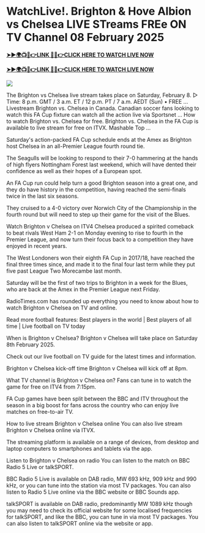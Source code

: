 # WatchLive!. Brighton & Hove Albion vs Chelsea LIVE STreams FREe ON TV Channel 08 February 2025


**[➤►🌍📺📱👉LINK 🔴✅👉CLICK HERE TO WATCH LIVE NOW](https://mr-juniior.blogspot.com/2025/02/ef.html)**

**[➤►🌍📺📱👉LINK 🔴✅👉CLICK HERE TO WATCH LIVE NOW](https://mr-juniior.blogspot.com/2025/02/ef.html)**

[![](https://blogger.googleusercontent.com/img/b/R29vZ2xl/AVvXsEgw86QcRTQHa_0UF_R0Ce_BfmEP5mTpVruRVIlWCPMMqp8oWxkzZavuKovDSK7oHt7t7csMbgy3jKUoCHU7kED_YXGoogHBc3NxSi3Jurev7bBa3b51d-V1n3mFx857KlyS0FiziJpcUdJgJFovmDw3IASQPNDjw8eVi3p9JbVffFfUQEfkj3-qYllz/s686/soccer.gif)](https://mr-juniior.blogspot.com/2025/02/ef.html)

The Brighton vs Chelsea live stream takes place on Saturday, February 8. ▻ Time: 8 p.m. GMT / 3 a.m. ET / 12 p.m. PT / 7 a.m. AEDT (Sun) • FREE ... Livestream Brighton vs. Chelsea in Canada. Canadian soccer fans looking to watch this FA Cup fixture can watch all the action live via Sportsnet ... How to watch Brighton vs. Chelsea for free. Brighton vs. Chelsea in the FA Cup is available to live stream for free on ITVX. Mashable Top ...

Saturday's action-packed FA Cup schedule ends at the Amex as Brighton host Chelsea in an all-Premier League fourth round tie.

The Seagulls will be looking to respond to their 7-0 hammering at the hands of high flyers Nottingham Forest last weekend, which will have dented their confidence as well as their hopes of a European spot.

An FA Cup run could help turn a good Brighton season into a great one, and they do have history in the competition, having reached the semi-finals twice in the last six seasons.

They cruised to a 4-0 victory over Norwich City of the Championship in the fourth round but will need to step up their game for the visit of the Blues.

Watch Brighton v Chelsea on ITV4
Chelsea produced a spirited comeback to beat rivals West Ham 2-1 on Monday evening to rise to fourth in the Premier League, and now turn their focus back to a competition they have enjoyed in recent years.

The West Londoners won their eighth FA Cup in 2017/18, have reached the final three times since, and made it to the final four last term while they put five past League Two Morecambe last month.

Saturday will be the first of two trips to Brighton in a week for the Blues, who are back at the Amex in the Premier League next Friday.

RadioTimes.com has rounded up everything you need to know about how to watch Brighton v Chelsea on TV and online.

Read more football features: Best players in the world | Best players of all time | Live football on TV today

When is Brighton v Chelsea?
Brighton v Chelsea will take place on Saturday 8th February 2025.

Check out our live football on TV guide for the latest times and information.

Brighton v Chelsea kick-off time
Brighton v Chelsea will kick off at 8pm.

What TV channel is Brighton v Chelsea on?
Fans can tune in to watch the game for free on ITV4 from 7:15pm.

FA Cup games have been split between the BBC and ITV throughout the season in a big boost for fans across the country who can enjoy live matches on free-to-air TV.

How to live stream Brighton v Chelsea online
You can also live stream Brighton v Chelsea online via ITVX.

The streaming platform is available on a range of devices, from desktop and laptop computers to smartphones and tablets via the app.

Listen to Brighton v Chelsea on radio
You can listen to the match on BBC Radio 5 Live or talkSPORT.

BBC Radio 5 Live is available on DAB radio, MW 693 kHz, 909 kHz and 990 kHz, or you can tune into the station via most TV packages. You can also listen to Radio 5 Live online via the BBC website or BBC Sounds app.

talkSPORT is available on DAB radio, predominantly MW 1089 kHz though you may need to check its official website for some localised frequencies for talkSPORT, and like the BBC, you can tune in via most TV packages. You can also listen to talkSPORT online via the website or app.
